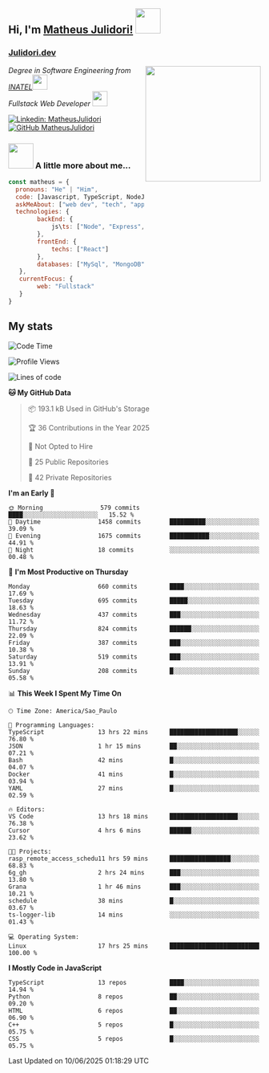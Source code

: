 <h2> Hi, I'm <a href="https://matheusjulidori.github.io" target="_blank">Matheus Julidori!</a> <img src="https://media.giphy.com/media/12oufCB0MyZ1Go/giphy.gif" width="50"></h2>
<h3><a href="https://julidori.dev/">Julidori.dev</a></h3>
<img align='right' src="https://media.giphy.com/media/3oKIPnAiaMCws8nOsE/giphy.gif" width="230" height="auto">
<p><em>Degree in Software Engineering from <a href="http://www.inatel.br" target="_blank">INATEL</a><img src="https://media.giphy.com/media/fYSnHlufseco8Fh93Z/giphy.gif" width="30"></br>
  Fullstack Web Developer <img src="https://media.giphy.com/media/WUlplcMpOCEmTGBtBW/giphy.gif" width="30">
</em></p>

[![Linkedin: MatheusJulidori](https://img.shields.io/badge/-MatheusJulidori-blue?style=flat-square&logo=Linkedin&logoColor=white&link=https://www.linkedin.com/in/MatheusJulidori/)](https://www.linkedin.com/in/MatheusJulidori/)
[![GitHub MatheusJulidori](https://img.shields.io/github/followers/matheusjulidori?label=follow&style=social)](https://github.com/MatheusJulidori)


### <img src="https://media.giphy.com/media/VgCDAzcKvsR6OM0uWg/giphy.gif" width="50"> A little more about me...  

```javascript
const matheus = {
  pronouns: "He" | "Him",
  code: [Javascript, TypeScript, NodeJS, Express, NestJS, React, MySQL, MongoDB, HTML, CSS, Python, Django, PostgreSQL],
  askMeAbout: ["web dev", "tech", "app dev", "games"],
  technologies: {
        backEnd: {
            js\ts: ["Node", "Express", "NestJS"]
        },
        frontEnd: {
            techs: ["React"]
        },
        databases: ["MySql", "MongoDB", "PostgreSQL"],
   },
   currentFocus: {
        web: "Fullstack"
   }
}
```
<h2>My stats</h2>

<!--START_SECTION:waka-->
![Code Time](http://img.shields.io/badge/Code%20Time-934%20hrs%2041%20mins-blue)

![Profile Views](http://img.shields.io/badge/Profile%20Views-0-blue)

![Lines of code](https://img.shields.io/badge/From%20Hello%20World%20I%27ve%20Written-7.2%20million%20lines%20of%20code-blue)

**🐱 My GitHub Data** 

> 📦 193.1 kB Used in GitHub's Storage 
 > 
> 🏆 36 Contributions in the Year 2025
 > 
> 🚫 Not Opted to Hire
 > 
> 📜 25 Public Repositories 
 > 
> 🔑 42 Private Repositories 
 > 
**I'm an Early 🐤** 

```text
🌞 Morning                579 commits         ████░░░░░░░░░░░░░░░░░░░░░   15.52 % 
🌆 Daytime                1458 commits        ██████████░░░░░░░░░░░░░░░   39.09 % 
🌃 Evening                1675 commits        ███████████░░░░░░░░░░░░░░   44.91 % 
🌙 Night                  18 commits          ░░░░░░░░░░░░░░░░░░░░░░░░░   00.48 % 
```
📅 **I'm Most Productive on Thursday** 

```text
Monday                   660 commits         ████░░░░░░░░░░░░░░░░░░░░░   17.69 % 
Tuesday                  695 commits         █████░░░░░░░░░░░░░░░░░░░░   18.63 % 
Wednesday                437 commits         ███░░░░░░░░░░░░░░░░░░░░░░   11.72 % 
Thursday                 824 commits         ██████░░░░░░░░░░░░░░░░░░░   22.09 % 
Friday                   387 commits         ███░░░░░░░░░░░░░░░░░░░░░░   10.38 % 
Saturday                 519 commits         ███░░░░░░░░░░░░░░░░░░░░░░   13.91 % 
Sunday                   208 commits         █░░░░░░░░░░░░░░░░░░░░░░░░   05.58 % 
```


📊 **This Week I Spent My Time On** 

```text
🕑︎ Time Zone: America/Sao_Paulo

💬 Programming Languages: 
TypeScript               13 hrs 22 mins      ███████████████████░░░░░░   76.80 % 
JSON                     1 hr 15 mins        ██░░░░░░░░░░░░░░░░░░░░░░░   07.21 % 
Bash                     42 mins             █░░░░░░░░░░░░░░░░░░░░░░░░   04.07 % 
Docker                   41 mins             █░░░░░░░░░░░░░░░░░░░░░░░░   03.94 % 
YAML                     27 mins             █░░░░░░░░░░░░░░░░░░░░░░░░   02.59 % 

🔥 Editors: 
VS Code                  13 hrs 18 mins      ███████████████████░░░░░░   76.38 % 
Cursor                   4 hrs 6 mins        ██████░░░░░░░░░░░░░░░░░░░   23.62 % 

🐱‍💻 Projects: 
rasp_remote_access_schedu11 hrs 59 mins      █████████████████░░░░░░░░   68.83 % 
6g_gh                    2 hrs 24 mins       ███░░░░░░░░░░░░░░░░░░░░░░   13.80 % 
Grana                    1 hr 46 mins        ███░░░░░░░░░░░░░░░░░░░░░░   10.21 % 
schedule                 38 mins             █░░░░░░░░░░░░░░░░░░░░░░░░   03.67 % 
ts-logger-lib            14 mins             ░░░░░░░░░░░░░░░░░░░░░░░░░   01.43 % 

💻 Operating System: 
Linux                    17 hrs 25 mins      █████████████████████████   100.00 % 
```

**I Mostly Code in JavaScript** 

```text
TypeScript               13 repos            ████░░░░░░░░░░░░░░░░░░░░░   14.94 % 
Python                   8 repos             ██░░░░░░░░░░░░░░░░░░░░░░░   09.20 % 
HTML                     6 repos             ██░░░░░░░░░░░░░░░░░░░░░░░   06.90 % 
C++                      5 repos             █░░░░░░░░░░░░░░░░░░░░░░░░   05.75 % 
CSS                      5 repos             █░░░░░░░░░░░░░░░░░░░░░░░░   05.75 % 
```




 Last Updated on 10/06/2025 01:18:29 UTC
<!--END_SECTION:waka-->
